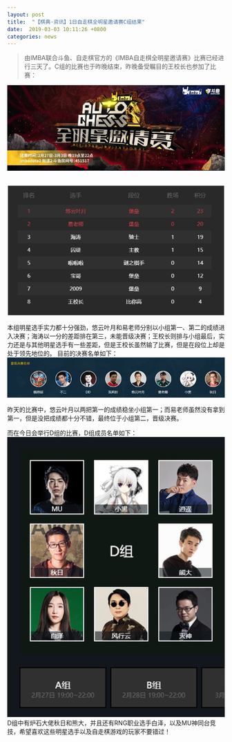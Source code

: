```yaml
---
layout: post
title:  "【棋典·资讯】1日自走棋全明星邀请赛C组结果"
date:  2019-03-03 10:11:26 +0800
categories: news
---
```

> 由IMBA联合斗鱼、自走棋官方的《IMBA自走棋全明星邀请赛》比赛已经进行三天了。C组的比赛也于昨晚结束，昨晚备受瞩目的王校长也参加了比赛：

<center><img src="/images/2019-02-28-16-08-46.jpg"></center> 
<br/>

![](/images/2019-03-10-21-45-58.jpg)

本组明星选手实力都十分强劲，悠云叶月和易老师分别以小组第一、第二的成绩进入决赛；海涛以一分的差距排在第三，未能晋级决赛；王校长则排与小组最后，实力还是与其他明星选手有一些差距，但是王校长虽然输了比赛，但是在段位上却是处于领先地位的。
目前的决赛名单如下：
![](/images/2019-03-10-21-46-17.jpg)

昨天的比赛中，悠云叶月以两把第一的成绩稳坐小组第一；而易老师虽然没有拿到第一，但是没把成绩都十分不错，最终位于小组第二，晋级决赛。

而在今日会举行D组的比赛，D组成员名单如下：
![](/images/2019-03-10-21-46-28.jpg)
D组中有炉石大佬秋日和熊大，并且还有RNG职业选手白泽，以及MU神同台竞技，希望喜欢这些明星选手以及自走棋游戏的玩家不要错过！

